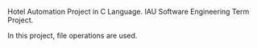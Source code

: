 Hotel Automation Project in C Language. IAU Software Engineering Term Project.

In this project, file operations are used.

